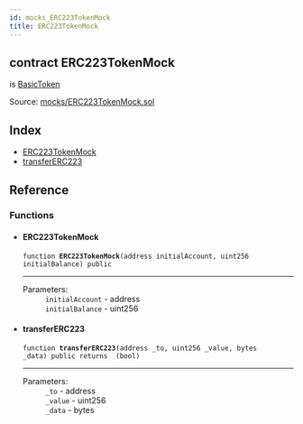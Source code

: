 ```yaml
---
id: mocks_ERC223TokenMock
title: ERC223TokenMock
---
```


<div class="contract-doc"><div class="contract"><h2 class="contract-header"><span class="contract-kind">contract</span> ERC223TokenMock</h2><p class="base-contracts"><span>is</span> <a href="token_ERC20_BasicToken.html">BasicToken</a></p><div class="source">Source: <a href="https://github.com/OpenZeppelin/zeppelin-solidity/blob/v1.6.0/contracts/mocks/ERC223TokenMock.sol" target="_blank">mocks/ERC223TokenMock.sol</a></div></div><div class="index"><h2>Index</h2><ul><li><a href="mocks_ERC223TokenMock.html#ERC223TokenMock">ERC223TokenMock</a></li><li><a href="mocks_ERC223TokenMock.html#transferERC223">transferERC223</a></li></ul></div><div class="reference"><h2>Reference</h2><div class="functions"><h3>Functions</h3><ul><li><div class="item function"><span id="ERC223TokenMock" class="anchor-marker"></span><h4 class="name">ERC223TokenMock</h4><div class="body"><code class="signature">function <strong>ERC223TokenMock</strong><span>(address initialAccount, uint256 initialBalance) </span><span>public </span></code><hr/><dl><dt><span class="label-parameters">Parameters:</span></dt><dd><div><code>initialAccount</code> - address</div><div><code>initialBalance</code> - uint256</div></dd></dl></div></div></li><li><div class="item function"><span id="transferERC223" class="anchor-marker"></span><h4 class="name">transferERC223</h4><div class="body"><code class="signature">function <strong>transferERC223</strong><span>(address _to, uint256 _value, bytes _data) </span><span>public </span><span>returns  (bool) </span></code><hr/><dl><dt><span class="label-parameters">Parameters:</span></dt><dd><div><code>_to</code> - address</div><div><code>_value</code> - uint256</div><div><code>_data</code> - bytes</div></dd></dl></div></div></li></ul></div></div></div>
